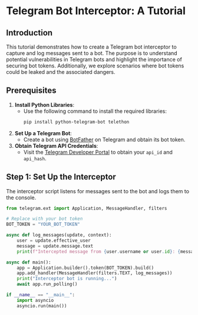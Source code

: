 # Telegram Bot Interceptor: A Tutorial

## Introduction

This tutorial demonstrates how to create a Telegram bot interceptor to capture and log messages sent to a bot. The purpose is to understand potential vulnerabilities in Telegram bots and highlight the importance of securing bot tokens. Additionally, we explore scenarios where bot tokens could be leaked and the associated dangers.

## Prerequisites

1. **Install Python Libraries**:
   - Use the following command to install the required libraries:
     ```bash
     pip install python-telegram-bot telethon
     ```
2. **Set Up a Telegram Bot**:
   - Create a bot using [BotFather](https://t.me/BotFather) on Telegram and obtain its bot token.
3. **Obtain Telegram API Credentials**:
   - Visit the [Telegram Developer Portal](https://my.telegram.org/) to obtain your `api_id` and `api_hash`.

## Step 1: Set Up the Interceptor

The interceptor script listens for messages sent to the bot and logs them to the console.

```python
from telegram.ext import Application, MessageHandler, filters

# Replace with your bot token
BOT_TOKEN = "YOUR_BOT_TOKEN"

async def log_messages(update, context):
    user = update.effective_user
    message = update.message.text
    print(f"Intercepted message from {user.username or user.id}: {message}")

async def main():
    app = Application.builder().token(BOT_TOKEN).build()
    app.add_handler(MessageHandler(filters.TEXT, log_messages))
    print("Interceptor bot is running...")
    await app.run_polling()

if __name__ == "__main__":
    import asyncio
    asyncio.run(main())
